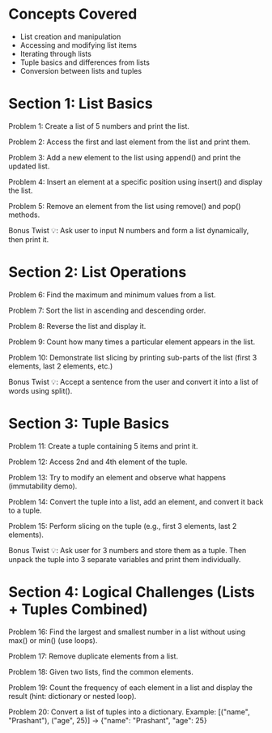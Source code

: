 # Concepts Covered
- List creation and manipulation
- Accessing and modifying list items
- Iterating through lists
- Tuple basics and differences from lists
- Conversion between lists and tuples

# Section 1: List Basics
Problem 1:
Create a list of 5 numbers and print the list.

Problem 2:
Access the first and last element from the list and print them.

Problem 3:
Add a new element to the list using append() and print the updated list.

Problem 4:
Insert an element at a specific position using insert() and display the list.

Problem 5:
Remove an element from the list using remove() and pop() methods.

Bonus Twist 💡:
Ask user to input N numbers and form a list dynamically, then print it.

# Section 2: List Operations
Problem 6:
Find the maximum and minimum values from a list.

Problem 7:
Sort the list in ascending and descending order.

Problem 8:
Reverse the list and display it.

Problem 9:
Count how many times a particular element appears in the list.

Problem 10:
Demonstrate list slicing by printing sub-parts of the list (first 3 elements, last 2 elements, etc.)

Bonus Twist 💡:
Accept a sentence from the user and convert it into a list of words using split().

# Section 3: Tuple Basics
Problem 11:
Create a tuple containing 5 items and print it.

Problem 12:
Access 2nd and 4th element of the tuple.

Problem 13:
Try to modify an element and observe what happens (immutability demo).

Problem 14:
Convert the tuple into a list, add an element, and convert it back to a tuple.

Problem 15:
Perform slicing on the tuple (e.g., first 3 elements, last 2 elements).

Bonus Twist 💡:
Ask user for 3 numbers and store them as a tuple. Then unpack the tuple into 3 separate variables and print them individually.

# Section 4: Logical Challenges (Lists + Tuples Combined)
Problem 16:
Find the largest and smallest number in a list without using max() or min() (use loops).

Problem 17:
Remove duplicate elements from a list.

Problem 18:
Given two lists, find the common elements.

Problem 19:
Count the frequency of each element in a list and display the result (hint: dictionary or nested loop).

Problem 20:
Convert a list of tuples into a dictionary.
Example: [("name", "Prashant"), ("age", 25)] → {"name": "Prashant", "age": 25}